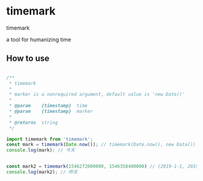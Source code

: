 # timemark

timemark

a tool for humanizing time

## How to use

```js

/**
 * timemark
 *
 * marker is a nonrequired argument, default value is 'new Date()'
 *
 * @param    {timestamp}  time
 * @param    {timestamp}  marker
 *
 * @returns  string
 */

import timemark from 'timemark';
const mark = timemark(Date.now()); // timemark(Date.now(), new Data())
console.log(mark); // 今天


const mark2 = timemark(1546272000000, 1546358400000) // (2019-1-1, 2019-1-2)
console.log(mark2); // 昨天
```
